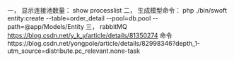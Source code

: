 一， 显示连接池数量： show processlist
二， 生成模型命令： php ./bin/swoft entity:create --table=order_detail --pool=db.pool --path=@app/Models/Entity
三， rabbitMQ https://blog.csdn.net/y_k_y/article/details/81350274
        命令https://blog.csdn.net/yongpole/article/details/82998346?depth_1-utm_source=distribute.pc_relevant.none-task
        


